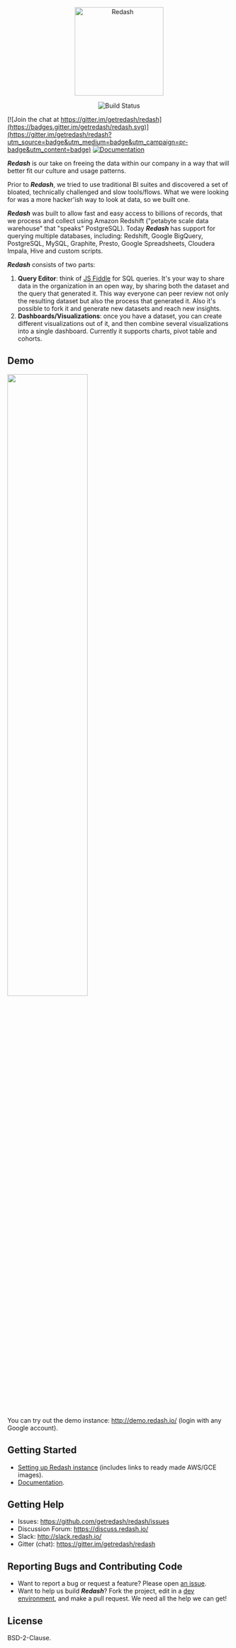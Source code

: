 <p align="center">
  <img title="Redash" src='https://redash.io/assets/images/logo.png' width="200px"/>
</p>
<p align="center">
    <img title="Build Status" src='https://circleci.com/gh/getredash/redash.png?circle-token=8a695aa5ec2cbfa89b48c275aea298318016f040'/>
</p>

[![Join the chat at https://gitter.im/getredash/redash](https://badges.gitter.im/getredash/redash.svg)](https://gitter.im/getredash/redash?utm_source=badge&utm_medium=badge&utm_campaign=pr-badge&utm_content=badge)
[![Documentation](https://img.shields.io/badge/docs-redash.io/help-brightgreen.svg)](https://redash.io/help/)

**_Redash_** is our take on freeing the data within our company in a way that will better fit our culture and usage patterns.

Prior to **_Redash_**, we tried to use traditional BI suites and discovered a set of bloated, technically challenged and slow tools/flows. What we were looking for was a more hacker'ish way to look at data, so we built one.

**_Redash_** was built to allow fast and easy access to billions of records, that we process and collect using Amazon Redshift ("petabyte scale data warehouse" that "speaks" PostgreSQL).
Today **_Redash_** has support for querying multiple databases, including: Redshift, Google BigQuery, PostgreSQL, MySQL, Graphite,
Presto, Google Spreadsheets, Cloudera Impala, Hive and custom scripts.

**_Redash_** consists of two parts:

1. **Query Editor**: think of [JS Fiddle](http://jsfiddle.net) for SQL queries. It's your way to share data in the organization in an open way, by sharing both the dataset and the query that generated it. This way everyone can peer review not only the resulting dataset but also the process that generated it. Also it's possible to fork it and generate new datasets and reach new insights.
2. **Dashboards/Visualizations**: once you have a dataset, you can create different visualizations out of it, and then combine several visualizations into a single dashboard. Currently it supports charts, pivot table and cohorts.

## Demo

<img src="https://cloud.githubusercontent.com/assets/71468/17391289/8e83878e-5a1d-11e6-8938-af9054a33b19.gif" width="60%"/>

You can try out the demo instance: http://demo.redash.io/ (login with any Google account).

## Getting Started

* [Setting up Redash instance](https://redash.io/help-onpremise/setup/setting-up-redash-instance.html) (includes links to ready made AWS/GCE images).
* [Documentation](https://redash.io/help/).


## Getting Help

* Issues: https://github.com/getredash/redash/issues
* Discussion Forum: https://discuss.redash.io/
* Slack: http://slack.redash.io/
* Gitter (chat): https://gitter.im/getredash/redash

## Reporting Bugs and Contributing Code

* Want to report a bug or request a feature? Please open [an issue](https://github.com/getredash/redash/issues/new).
* Want to help us build **_Redash_**? Fork the project, edit in a [dev environment](https://redash.io/help-onpremise/dev/guide.html), and make a pull request. We need all the help we can get!

## License

BSD-2-Clause.

